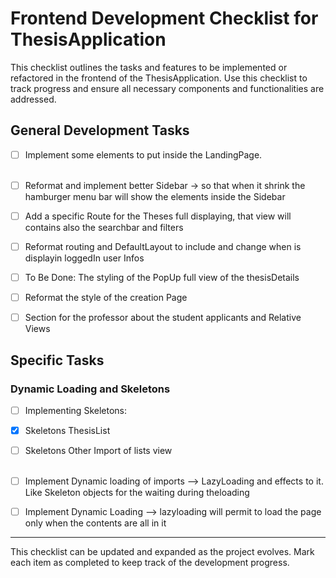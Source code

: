
# Frontend Development Checklist for ThesisApplication

This checklist outlines the tasks and features to be implemented or refactored in the frontend of the ThesisApplication. Use this checklist to track progress and ensure all necessary components and functionalities are addressed.

## General Development Tasks
- [ ] Implement some elements to put inside the LandingPage.
<br></br>
- [ ] Reformat and implement better Sidebar -> so that when it shrink the hamburger menu bar will show the elements inside the Sidebar
- [ ] Add a specific Route for the Theses full displaying, that view will contains also the searchbar and filters
- [ ] Reformat routing and DefaultLayout to include and change when is displayin loggedIn user Infos
- [ ] To Be Done: The styling of the PopUp full view of the thesisDetails
- [ ] Reformat the style of the creation Page 
- [ ] Section for the professor about the student applicants and Relative Views


## Specific Tasks

### Dynamic Loading and Skeletons
- [ ] Implementing Skeletons:
- [x] Skeletons ThesisList
- [ ] Skeletons Other Import of lists view
  <br></br>
- [ ] Implement Dynamic loading of imports --> LazyLoading and effects to it. Like Skeleton objects for the waiting during theloading
- [ ] Implement Dynamic Loading --> lazyloading will permit to load the page only when the contents are all in it


---

This checklist can be updated and expanded as the project evolves. Mark each item as completed to keep track of the development progress.
